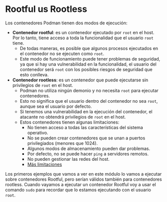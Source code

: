 # Rootful us Rootless

Los contenedores Podman tienen dos modos de ejecución:

* **Contenedor rootful**: es un contenedor ejecutado por `root` en el host. Por lo tanto, tiene acceso a toda la funcionalidad que el usuario `root` tiene. 
    * De todas maneras, es posible que algunos procesos ejecutados en el contenedor no se ejecuten como `root`. 
    * Este modo de funcionamiento puede tener problemas de seguridad, ya que si hay una vulnerabilidad en la funcionalidad, el usuario del contenedor será `root` con los posibles riesgos de seguridad que esto conlleva.
* **Contenedor rootless**: es un contenedor que puede ejecutarse sin privilegios de `root` en el host. 
    * Podman no utiliza ningún demonio y no necesita `root` para ejecutar contenedores.
    * Esto no significa que el usuario dentro del contenedor no sea `root`, aunque sea el usuario por defecto.
    * Si tenemos una vulnerabilidad en la ejecución del contenedor, el atacante no obtendrá privilegios de `root` en el host.
    * Estos contenedores tienen algunas limitaciones:
        * No tienen acceso a todas las características del sistema operativo.
        * No se pueden crear contenedores que se unan a puertos privilegiados (menores que 1024).
        * Algunos modos de almacenamiento pueden dar problemas.
        * Por defecto, no se puede hacer `ping` a servidores remotos.
        * No pueden gestionar las redes del host.
        * [Más limitaciones](https://github.com/containers/podman/blob/master/rootless.md)

Los primeros ejemplos que vamos a ver en este módulo lo vamos a ejecutar sobre contenedores Rootful, pero serían válidos también para contenedores rootless. Cuando vayamos a ejecutar un contenedor Rootful voy a usar el comando `sudo` para recordar que lo estamos ejecutando con el usuario `root`.